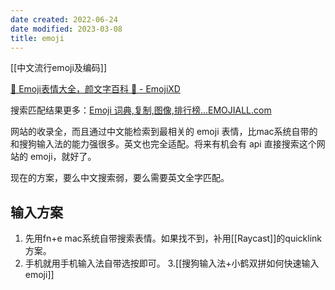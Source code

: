 ```yaml
---
date created: 2022-06-24
date modified: 2023-03-08
title: emoji
---
```


[[中文流行emoji及编码]]

[🤣 Emoji表情大全，颜文字百科 💌 - EmojiXD](https://emojixd.com/)

搜索匹配结果更多：[Emoji 词典,复制,图像,排行榜...EMOJIALL.com](https://www.emojiall.com/)

网站的收录全，而且通过中文能检索到最相关的 emoji 表情，比mac系统自带的和搜狗输入法的能力强很多。英文也完全适配。将来有机会有 api 直接搜索这个网站的 emoji，就好了。

现在的方案，要么中文搜索弱，要么需要英文全字匹配。

## 输入方案

1. 先用fn+e mac系统自带搜索表情。如果找不到，补用[[Raycast]]的quicklink方案。
2. 手机就用手机输入法自带选按即可。
3.[[搜狗输入法+小鹤双拼如何快速输入emoji]]
